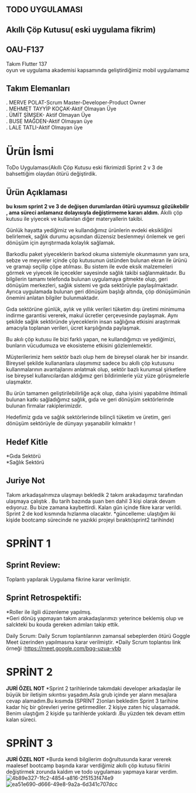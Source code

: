 ## TODO UYGULAMASI
## Akıllı Çöp Kutusu( eski uygulama fikrim)
## OAU-F137
Takım Flutter 137 <br>
oyun ve uygulama akademisi kapsamında geliştirdiğimiz mobil uygulamamız

## Takım Elemanları
. MERVE POLAT-Scrum Master-Developer-Product Owner <br>
. MEHMET TAYYİP KOÇAK-Aktif Olmayan Üye<br>
. ÜMİT ŞİMŞEK- Aktif Olmayan Üye<br>
. BUSE MAĞDEN-Aktif Olmayan üye <br>
. LALE TATLI-Aktif Olmayan üye <br>
 # Ürün İsmi
  ToDo Uygulaması(Akıllı Çöp Kutusu eski fikrimizdi Sprint 2 v 3 de bahsettiğim olaydan ötürü değiştirdik.

## Ürün Açıklaması
**bu kısım sprint 2 ve 3 de değişen durumlardan ötürü uyumsuz gözükebilir , ama süreci anlamanız dolayısıyla değiştirmeme kararı aldım.**
Akıllı çöp kutusu ile yiyecek ve kullanılan diğer materyallerin takibi.

Günlük hayatta yediğimiz ve kullandığımız ürünlerin evdeki eksikliğini belirlemek, sağlık durumu açısından düzensiz beslenmeyi önlemek ve geri dönüşüm için ayrıştırmada kolaylık sağlamak.

Barkodlu paket yiyeceklerin barkod okuma sistemiyle okunmasının yanı sıra, sebze ve meyveler içinde çöp kutusunun üstünden bulunan ekran ile ürünü ve gramajı seçilip çöpe atılması. Bu sistem ile evde eksik malzemeleri görmek ve yiyecek ile içecekler sayesinde sağlık takibi sağlanmaktadır. Bu bilgilerin tamamı telefonda bulunan uygulamaya gitmekte olup, geri dönüşüm merkezleri, sağlık sistemi ve gıda sektörüyle paylaşılmaktadır. Ayrıca uygulamada bulunan geri dönüşüm başlığı altında, çöp dönüşümünün önemini anlatan bilgiler bulunmaktadır.

Gıda sektörüne günlük, aylık ve yıllık verileri tüketim dışı üretimi minimuma indirme garantisi vererek, makul ücretler çerçevesinde paylaşmak. Aynı şekilde sağlık sektöründe yiyeceklerin insan sağlığına etkisini araştırmak amacıyla toplanan verileri, ücret karşılığında paylaşmak. 

Bu akılı çöp kutusu ile bizi farklı yapan, ne kullandığımızı ve yediğimizi, bunların vücudumuza ve ekosisteme etkisini gözlemlemektir.

Müşterilerimiz hem sektör bazlı olup hem de bireysel olarak her bir insandır. Bireysel şekilde kullananlara ulaşımımız sadece bu akıllı çöp kutusunu kullanmalarının avantajlarını anlatmak olup, sektör bazlı kurumsal şirketlere ise bireysel kullanıcılardan aldığımız geri bildirimlerle yüz yüze görüşmelerle ulaşmaktır.

Bu ürün tamamen geliştirilebilirliğe açık olup, daha iyisini yapabilme ihtimali bulunan  katkı sağladığımız sağlık, gıda ve geri dönüşüm sektörlerinde bulunan firmalar rakiplerimizdir. 

Hedefimiz gıda ve sağlık sektörlerinde bilinçli tüketim ve üretim, geri dönüşüm sektörüyle de  dünyayı yaşanabilir kılmaktır !

 ## Hedef Kitle
 *Gıda Sektörü <br>
 *Sağlık Sektörü <br>
 ## Juriye Not 
 Takım arkadaşalrımıza ulaşmayı bekledik 2 takım arakadaşımız tarafından ulaşmaya çalıştık . Bu tarih bazında şuan ben dahil 3 kişi olarak devam edıyoruz. 
 Bu bize zamana kaybettirdi. Kalan gün içinde fikre karar verildi. Sprint 2 de kod kısmında hızlanma olacaktır.
 *güncelleme: ulaştığım iki kişide bootcamp sürecinde ne yazıkki projeyi bıraktı(sprint2 tarihinde)
 # SPRİNT 1
## Sprint Review:
Toplantı yapılarak Uygulama fikrine karar verilmiştir.
## Sprint Retrospektifi:
*Roller ile ilgili düzenleme yapılmış.<br>
*Geri dönüş yapmayan takım arakadaşlarımızı yeterince beklemiş olup ve salckteki bu kouda gereken adımları takip ettik.

Daily Scrum: Daily Scrum toplantılarının zamansal sebeplerden ötürü Goggle Meet üzerinden yapılmasına karar verilmiştir.
*Daily Scrum toplantısı link örneği :https://meet.google.com/bqg-uzua-vbb

 # SPRİNT 2
 **JURİ ÖZEL NOT**
 *Sprint 2 tarihlerinde takımdaki developer arkadaşlar ile büyük bir iletişim sıkıntısı yaşadım.Asla grub içinde yer alann mesajlara cevap alamadım.Bu kısımda (SPRİNT 2)onları bekledim Sprint 3 tarihine kadar hiç bir görevleri yerine getirmediler. 2 kişiye zaten hiç ulaşamadık. Benim ulaştığım 2 kişide şu tarihlerde yoklardı .Bu yüzden tek devam ettim kalan süreci.

 # SPRİNT 3
 **JURİ ÖZEL NOT**
 *Burda kendi bilgilerim doğrultusunda karar vererek maalesef bootcamp başında karar verdiğimiz akıllı çöp kutusu fikrini değiştirmek zorunda kaldım ve todo uygulaması yapmaya karar verdim.
![4b89e327-1fc2-4854-a816-2f5153f474e9](https://github.com/merweplt/AkilliCopKutusuUygulamasi/assets/134939764/c4d00b1d-c001-4449-a139-f0581c79fc70)
![ea51e690-d666-49e8-9a2a-6d341c707dcc](https://github.com/merweplt/AkilliCopKutusuUygulamasi/assets/134939764/32f19b1c-086a-45a4-ac18-50f0706fcf8d)
 


